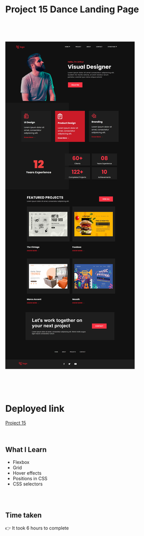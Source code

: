 # Project 15 Dance Landing Page

<br>
<br>
<br>

![Project 15](/project15.png)

<br>
<br>
<br>

# Deployed link

[Project 15](https://product-design-landing-page-project15.netlify.app/ "project link")
<br>
<br>
<br>

## What I Learn

* Flexbox
* Grid
* Hover effects
* Positions in CSS
* CSS selectors


 <br>
 <br>

## Time taken 
👉 It took 6 hours to complete

